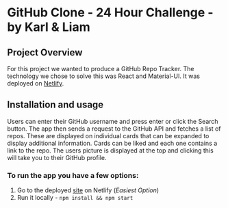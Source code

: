 # GitHub Clone - 24 Hour Challenge - by Karl & Liam

## Project Overview

For this project we wanted to produce a GitHub Repo Tracker. The technology we chose to solve this was React and Material-UI. It was deployed on [Netlify](https://github-deets.netlify.app/).

## Installation and usage

Users can enter their GitHub username and press enter or click the Search button. The app then sends a request to the GitHub API and fetches a list of repos. These are displayed on individual cards that can be expanded to display additional information. Cards can be liked and each one contains a link to the repo. The users picture is displayed at the top and clicking this will take you to their GitHub profile.

### To run the app you have a few options:

1. Go to the deployed [site](https://github-deets.netlify.app/) on Netlify (*Easiest Option*)
2. Run it locally - ```npm install && npm start```

